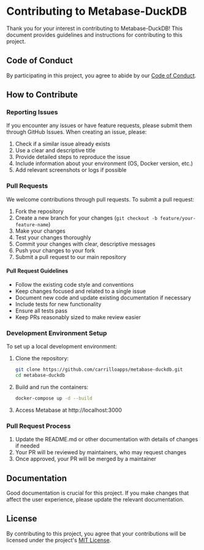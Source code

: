 # Contributing to Metabase-DuckDB

Thank you for your interest in contributing to Metabase-DuckDB! This document provides guidelines and instructions for contributing to this project.

## Code of Conduct

By participating in this project, you agree to abide by our [Code of Conduct](./CODE_OF_CONDUCT.md).

## How to Contribute

### Reporting Issues

If you encounter any issues or have feature requests, please submit them through GitHub Issues. When creating an issue, please:

1. Check if a similar issue already exists
2. Use a clear and descriptive title
3. Provide detailed steps to reproduce the issue
4. Include information about your environment (OS, Docker version, etc.)
5. Add relevant screenshots or logs if possible

### Pull Requests

We welcome contributions through pull requests. To submit a pull request:

1. Fork the repository
2. Create a new branch for your changes (`git checkout -b feature/your-feature-name`)
3. Make your changes
4. Test your changes thoroughly
5. Commit your changes with clear, descriptive messages
6. Push your changes to your fork
7. Submit a pull request to our main repository

#### Pull Request Guidelines

- Follow the existing code style and conventions
- Keep changes focused and related to a single issue
- Document new code and update existing documentation if necessary
- Include tests for new functionality
- Ensure all tests pass
- Keep PRs reasonably sized to make review easier

### Development Environment Setup

To set up a local development environment:

1. Clone the repository:
   ```bash
   git clone https://github.com/carrilloapps/metabase-duckdb.git
   cd metabase-duckdb
   ```

2. Build and run the containers:
   ```bash
   docker-compose up -d --build
   ```

3. Access Metabase at http://localhost:3000

### Pull Request Process

1. Update the README.md or other documentation with details of changes if needed
2. Your PR will be reviewed by maintainers, who may request changes
3. Once approved, your PR will be merged by a maintainer

## Documentation

Good documentation is crucial for this project. If you make changes that affect the user experience, please update the relevant documentation.

## License

By contributing to this project, you agree that your contributions will be licensed under the project's [MIT License](../LICENSE).
